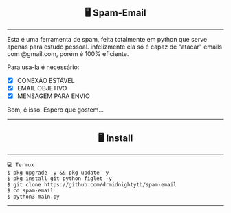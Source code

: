# <h2 align="center">🖥 Spam-Email</h2>
---------------------------------------------------------------------------

Esta é uma ferramenta de spam, feita totalmente em python que serve apenas para estudo pessoal.
infelizmente ela só é capaz de "atacar" emails com @gmail.com, porém é 100% eficiente.

Para usa-la é necessário:
- [x] CONEXÃO ESTÁVEL
- [x] EMAIL OBJETIVO
- [x] MENSAGEM PARA ENVIO

Bom, é isso. Espero que gostem...

---------------------------------------------------------------------------

<h2 align="center">🖥 Install</h2>

---------------------------------------------------------------------------

```
💻 Termux
$ pkg upgrade -y && pkg update -y
$ pkg install git python figlet -y
$ git clone https://github.com/drmidnightytb/spam-email
$ cd spam-email
$ python3 main.py
```

---------------------------------------------------------------------------
